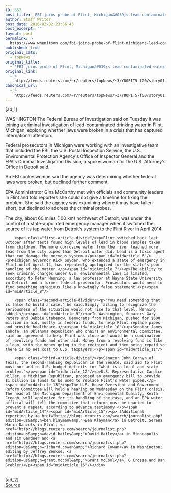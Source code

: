 ```yaml
---
ID: 657
post_title: 'FBI joins probe of Flint, Michigan&#039;s lead contaminated water'
author: Staff Writer
post_date: 2016-02-02 23:56:43
post_excerpt: ""
layout: post
permalink: >
  https://www.whenitson.com/fbi-joins-probe-of-flint-michigans-lead-contaminated-water/
published: true
original_cats:
  - topNews
original_title:
  - 'FBI joins probe of Flint, Michigan&#039;s lead contaminated water'
original_link:
  - >
    http://feeds.reuters.com/~r/reuters/topNews/~3/Y80PIT5-fG0/story01.htm
canonical_url:
  - >
    http://feeds.reuters.com/~r/reuters/topNews/~3/Y80PIT5-fG0/story01.htm
---
```

 [ad_1]
<br><div id="articleText">
<span id="midArticle_start"/>

<span id="midArticle_0"/><span class="focusParagraph" readability="6"><p><span class="articleLocation">WASHINGTON</span> The Federal Bureau of Investigation said on Tuesday it was joining a criminal investigation of lead-contaminated drinking water in Flint, Michigan, exploring whether laws were broken in a crisis that has captured international attention.</p></span><span id="midArticle_1"/><p>Federal prosecutors in Michigan were working with an investigative team that included the FBI, the U.S. Postal Inspection Service, the U.S. Environmental Protection Agency's Office of Inspector General and the EPA's Criminal Investigation Division, a spokeswoman for the U.S. Attorney's Office in Detroit said.</p><span id="midArticle_2"/><p>An FBI spokeswoman said the agency was determining whether federal laws were broken, but declined further comment. </p><span id="midArticle_3"/><p>EPA Administrator Gina McCarthy met with officials and community leaders in Flint and told reporters she could not give a timeline for fixing the problem. She said the agency was examining where it may have fallen short, but declined to address the criminal probes.</p><span id="midArticle_4"/><p>The city, about 60 miles (100 km) northwest of Detroit, was under the control of a state-appointed emergency manager when it switched the source of its tap water from Detroit's system to the Flint River in April 2014.</p><span id="midArticle_5"/>
        
        <span class="first-article-divide"/><p>Flint switched back last October after tests found high levels of lead in blood samples taken from children. The more corrosive water from the river leached more lead from the city pipes than Detroit water did. Lead is a toxic agent that can damage the nervous system.</p><span id="midArticle_6"/><p>Michigan Governor Rick Snyder, who extended a state of emergency in Flint until April 14, has repeatedly apologized for the state's poor handling of the matter.</p><span id="midArticle_7"/><p>The ability to seek criminal charges under U.S. environmental laws is limited, according to Peter Henning, a law professor at Wayne State University in Detroit and a former federal prosecutor. Prosecutors would need to find something egregious like a knowingly false statement.</p><span id="midArticle_8"/>
        
        <span class="second-article-divide"/><p>"You need something that is false to build a case," he said.Simply failing to recognize the seriousness of the situation would not rise to that level, Henning added.</p><span id="midArticle_9"/><p>In Washington, Senators Gary Peters and Debbie Stabenow, Democrats from Michigan, pushed for $600 million in aid, mostly in federal funds, to help Flint replace pipes and provide healthcare.</p><span id="midArticle_10"/><p>Senator James Inhofe, an Oklahoma Republican who chairs an environmental committee, said an agreement to help Flint was close and would be a combination of revolving funds and other aid. Money from a revolving fund is like a loan, with the money going to the recipient and then being repaid so there is no net cost to U.S. taxpayers.</p><span id="midArticle_11"/>
        
        <span class="third-article-divide"/><p>Senator John Cornyn of Texas, the second-ranking Republican in the Senate, said aid to Flint must not add to U.S. budget deficits for "what is a local and state problem."</p><span id="midArticle_12"/><p>U.S. Representative Candice Miller, a Michigan Republican, proposed an emergency bill to provide $1 billion in funds to be used to replace Flint's water pipes.</p><span id="midArticle_13"/><p>The U.S. House Oversight and Government Reform Committee will hold a hearing on Wednesday on the Flint crisis. The head of the Michigan Department of Environmental Quality, Keith Creagh, will apologize for its handling of the case, and an EPA water official will tell the committee that reforms must be enacted to prevent a repeat, according to advance testimony.</p><span id="midArticle_14"/><span id="midArticle_15"/><p> (Additional reporting by <a href="http://blogs.reuters.com/search/journalist.php?edition=us&amp;n=ben.klayman&amp;">Ben Klayman</a> in Detroit, Serena Maria Daniels in Flint, <a href="http://blogs.reuters.com/search/journalist.php?edition=us&amp;n=david.bailey&amp;">David Bailey</a> in Minneapolis and Tim Gardner and <a href="http://blogs.reuters.com/search/journalist.php?edition=us&amp;n=richard.cowan&amp;">Richard Cowan</a> in Washington; editing by Jeffrey Benkoe, <a href="http://blogs.reuters.com/search/journalist.php?edition=us&amp;n=grant.mccool&amp;">Grant McCool</a>, G Crosse and Dan Grebler)</p><span id="midArticle_16"/></div>
<br>[ad_2]
<br><a href="http://feeds.reuters.com/~r/reuters/topNews/~3/Y80PIT5-fG0/story01.htm">Source </a>